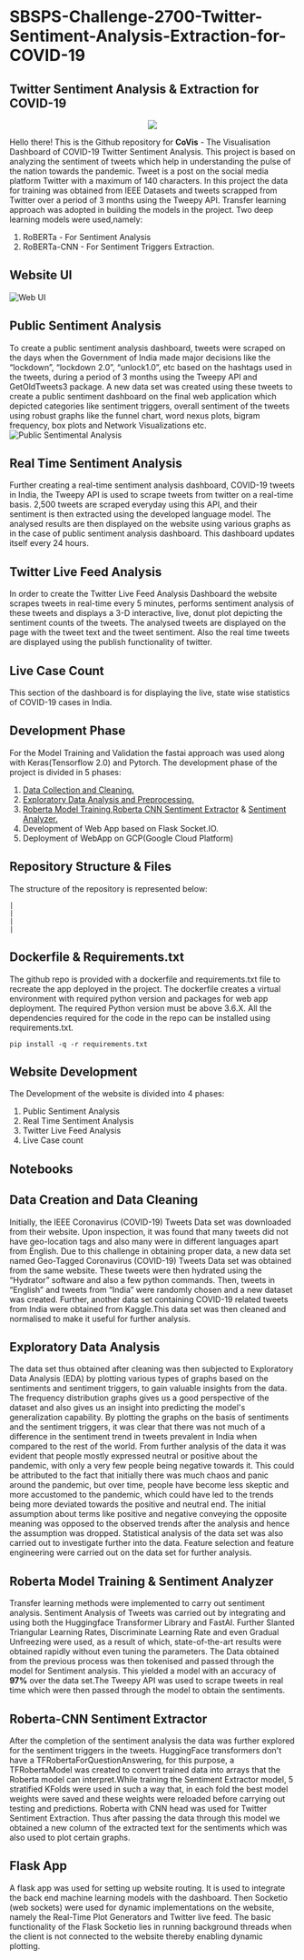 # SBSPS-Challenge-2700-Twitter-Sentiment-Analysis-Extraction-for-COVID-19
## Twitter Sentiment Analysis &amp; Extraction for COVID-19
<p align="center">
  <img src="https://github.com/SmartPracticeschool/SBSPS-Challenge-2700-Twitter-Sentiment-Analysis-Extraction-for-COVID-19/blob/master/Pictures/Twitterlogo.png"/>
</p>
   
Hello there! This is the Github repository for **CoVis** - The Visualisation Dashboard of COVID-19 Twitter Sentiment Analysis. This project is based on analyzing the sentiment of tweets which help in understanding the pulse of the nation towards the pandemic.
Tweet is a post on the social media platform Twitter with a maximum of 140 characters. In this project the data for training was obtained from IEEE Datasets and tweets scrapped from Twitter over a period of 3 months using the Tweepy API. Transfer learning approach was adopted in building the models in the project.
Two deep learning models were used,namely:
1) RoBERTa - For Sentiment Analysis
2) RoBERTa-CNN - For Sentiment Triggers Extraction.

## Website UI

![Web UI](https://youtu.be/S6CHgaLWbo8)

 ## Public Sentiment Analysis   
 To create a public sentiment analysis dashboard, tweets were scraped on the days when the Government of India made major decisions like the “lockdown”, “lockdown 2.0”,  “unlock1.0”, etc based on the hashtags used in the tweets, during a period of 3 months using the Tweepy API and GetOldTweets3 package. A new data set was created using these  tweets to create a public sentiment dashboard on the final web application which depicted categories like sentiment triggers, overall sentiment of the tweets using robust graphs like the funnel chart, word nexus plots, bigram frequency, box plots and Network Visualizations etc.
 ![Public Sentimental Analysis](https://github.com/SmartPracticeschool/SBSPS-Challenge-2700-Twitter-Sentiment-Analysis-Extraction-for-COVID-19/blob/master/Pictures/public.gif)

 ## Real Time Sentiment Analysis
Further creating a real-time sentiment analysis dashboard, COVID-19 tweets in India, the Tweepy API is used to scrape tweets from twitter on a real-time basis. 2,500 tweets are scraped everyday using this API, and their sentiment is then extracted using the developed language model. The analysed results are then displayed on the website using various graphs as in the case of public sentiment analysis dashboard. This dashboard updates itself every 24 hours.

 ## Twitter Live Feed Analysis
In order to create the Twitter Live Feed Analysis Dashboard the website scrapes tweets in real-time every 5 minutes, performs sentiment analysis of these tweets and displays a 3-D interactive, live, donut plot depicting the sentiment counts of the tweets. The analysed tweets are displayed on the page with the tweet text and the tweet sentiment. Also the real time tweets are displayed using the publish functionality of twitter.

 ## Live Case Count 
This section of the dashboard is for displaying the live, state wise statistics of COVID-19 cases in India.


## Development Phase

For the Model Training and Validation the fastai approach was used along with Keras(Tensorflow 2.0) and Pytorch. The development phase of the project is divided in 5 phases:
1) [Data Collection and Cleaning.](https://github.com/SmartPracticeschool/SBSPS-Challenge-2700-Twitter-Sentiment-Analysis-Extraction-for-COVID-19/blob/master/Notebooks/Data_Creation_%26_Cleaning.ipynb)
2) [Exploratory Data Analysis and Preprocessing.](https://github.com/SmartPracticeschool/SBSPS-Challenge-2700-Twitter-Sentiment-Analysis-Extraction-for-COVID-19/blob/master/Notebooks/Exploratory_Data_Analysis.ipynb)
3) [Roberta Model Training](https://github.com/SmartPracticeschool/SBSPS-Challenge-2700-Twitter-Sentiment-Analysis-Extraction-for-COVID-19/blob/master/Notebooks/Roberta_Model_Training.ipynb),[Roberta CNN Sentiment Extractor](https://github.com/SmartPracticeschool/SBSPS-Challenge-2700-Twitter-Sentiment-Analysis-Extraction-for-COVID-19/blob/master/Notebooks/Roberta_CNN.ipynb) & [Sentiment Analyzer.](https://github.com/SmartPracticeschool/SBSPS-Challenge-2700-Twitter-Sentiment-Analysis-Extraction-for-COVID-19/blob/master/Notebooks/Sentiment_Analyzer.ipynb)
4) Development of Web App based on Flask Socket.IO.
5) Deployment of WebApp on GCP(Google Cloud Platform)

## Repository Structure & Files
The structure of the repository is represented below:

    |
    |
    |
    |
## Dockerfile & Requirements.txt

The github repo is provided with a dockerfile and requirements.txt file to recreate the app deployed in the project. 
The dockerfile creates a virtual environment with required python version and packages for web app deployment. The required Python version must be above 3.6.X. All the dependencies required for the code in the repo can be installed using requirements.txt.

    pip install -q -r requirements.txt
    
## Website Development

The Development of the website is divided into 4 phases:

1) Public Sentiment Analysis
2) Real Time Sentiment Analysis
3) Twitter Live Feed Analysis
4) Live Case count    
    
## Notebooks

## Data Creation and Data Cleaning

Initially, the IEEE Coronavirus (COVID-19) Tweets Data set was downloaded from their website. Upon inspection, it was found that many tweets did not have geo-location tags and also many were in different languages apart from English. Due to this challenge in obtaining proper data, a new data set named Geo-Tagged Coronavirus (COVID-19) Tweets Data set was obtained from the same website. These tweets were then hydrated using the “Hydrator” software and also a few python commands. Then, tweets in “English” and tweets from “India” were randomly chosen and a new dataset was created. Further, another data set containing COVID-19 related tweets from India were obtained from Kaggle.This data set was then cleaned and normalised to make it useful for further analysis.


## Exploratory Data Analysis
 
The data set thus obtained after cleaning  was then subjected to Exploratory Data Analysis (EDA) by plotting various types of graphs based on the sentiments and sentiment triggers, to gain valuable insights from the data. The frequency distribution graphs gives us a good perspective of the dataset and also gives us an insight into predicting the model's generalization capability. By plotting the graphs on the basis of sentiments and the sentiment triggers, it was clear that there was not much of a difference in the sentiment trend in tweets prevalent in India when compared to the rest of the world. From further analysis of the data it was evident that people mostly expressed neutral or positive about the pandemic, with only a very few people being negative towards it. This could be attributed to the fact that initially there was much chaos and panic around the pandemic, but over time, people have become less skeptic and more accustomed to the pandemic, which could have led to the trends being more deviated towards the positive and neutral end. The initial assumption about terms like positive and negative conveying the opposite meaning was opposed to the observed trends after the analysis and hence the assumption was dropped. Statistical analysis of the data set was also carried out to investigate further into the data. Feature selection and feature engineering were carried out on the data set for further analysis.

## Roberta Model Training & Sentiment Analyzer
Transfer learning methods were implemented to carry out sentiment analysis. Sentiment Analysis of Tweets was carried out by integrating and using both the Huggingface Transformer Library and FastAI. Further Slanted Triangular Learning Rates, Discriminate Learning Rate and even Gradual Unfreezing were used, as a result of which, state-of-the-art results were obtained rapidly without even tuning the parameters. The Data obtained from the previous process was then tokenised and passed through the model for Sentiment analysis. This yielded a model with an accuracy of **97%** over the data set.The Tweepy API was used to scrape tweets in real time which were then passed through the model to obtain the sentiments.

## Roberta-CNN Sentiment Extractor
After the completion of the sentiment analysis the data was further explored for the sentiment triggers in the tweets. HuggingFace transformers don't have a TFRobertaForQuestionAnswering, for this purpose, a TFRobertaModel was created to convert trained data into arrays that the Roberta model can interpret.While training the Sentiment Extractor model, 5 stratified KFolds were used in such a way that, in each fold the best model weights were saved and these weights were reloaded before carrying out testing and predictions. Roberta with CNN head was used for Twitter Sentiment Extraction. Thus after passing the data through this model we obtained a new column of the extracted text for the sentiments which was also used to plot certain graphs.

## Flask App
A flask app was used for setting up website routing. It is used to integrate the back end machine learning models with the dashboard. Then Socketio (web sockets) were used for dynamic implementations on the website, namely the Real-Time Plot Generators and Twitter live feed. The basic functionality of the Flask Socketio lies in running background threads when the client is not connected to the website thereby enabling dynamic plotting.





